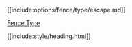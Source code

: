 [[include:options/fence/type/escape.md]]

[Fence Type](../index.html)

[[include:style/heading.html]]
